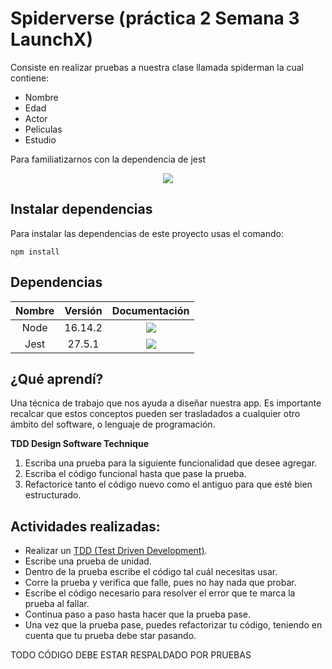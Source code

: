 # Spiderverse (práctica 2 Semana 3 LaunchX)
Consiste en realizar pruebas a nuestra clase llamada spiderman la cual contiene:
- Nombre
- Edad
- Actor
- Peliculas
- Estudio

Para familiatizarnos con la dependencia de jest

<p align="center"><img src="https://imgmedia.libero.pe/670x396/libero/original/2021/12/13/61b7e0a53a8cea21be4677c3.webp"></p>

## Instalar dependencias
Para instalar las dependencias de este proyecto usas el comando:
```
npm install
```

## Dependencias
| Nombre  | Versión | Documentación | 
| :------------: | :------------: | :------------: |
| Node | 16.14.2 | <a href="https://nodejs.org/docs/latest-v16.x/api/index.html" target="_blank"><img src="https://img.shields.io/badge/🔗 Node-Documentation-green?style=for-the-badge"></a> |
| Jest | 27.5.1  | <a href="https://jestjs.io/docs/27.x/getting-started" target="_blank"><img src="https://img.shields.io/badge/Jest-Documentation-brightgreen?style=for-the-badge&logo=jest"></a> |

## ¿Qué aprendí?
Una técnica de trabajo que nos ayuda a diseñar nuestra app. Es importante recalcar que estos conceptos pueden ser trasladados a cualquier otro ámbito del software, o lenguaje de programación.

**TDD Design Software Technique**
1. Escriba una prueba para la siguiente funcionalidad que desee agregar.
2. Escriba el código funcional hasta que pase la prueba.
3. Refactorice tanto el código nuevo como el antiguo para que esté bien estructurado.

## Actividades realizadas:
- Realizar un [TDD (Test Driven Development)](https://martinfowler.com/bliki/TestDrivenDevelopment.html).
- Escribe una prueba de unidad.
- Dentro de la prueba escribe el código tal cuál necesitas usar.
- Corre la prueba y verifica que falle, pues no hay nada que probar.
- Escribe el código necesario para resolver el error que te marca la prueba al fallar.
- Continua paso a paso hasta hacer que la prueba pase.
- Una vez que la prueba pase, puedes refactorizar tu código, teniendo en cuenta que tu prueba debe star pasando.


TODO CÓDIGO DEBE ESTAR RESPALDADO POR PRUEBAS
